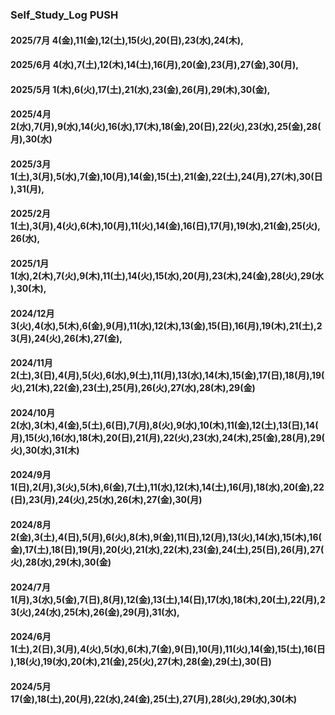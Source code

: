 ### Self_Study_Log PUSH

#### 2025/7月 4(金),11(金),12(土),15(火),20(日),23(水),24(木),

#### 2025/6月 4(水),7(土),12(木),14(土),16(月),20(金),23(月),27(金),30(月),

#### 2025/5月 1(木),6(火),17(土),21(水),23(金),26(月),29(木),30(金),

#### 2025/4月 2(水),7(月),9(水),14(火),16(水),17(木),18(金),20(日),22(火),23(水),25(金),28(月),30(水)

#### 2025/3月 1(土),3(月),5(水),7(金),10(月),14(金),15(土),21(金),22(土),24(月),27(木),30(日),31(月),

#### 2025/2月 1(土),3(月),4(火),6(木),10(月),11(火),14(金),16(日),17(月),19(水),21(金),25(火),26(水),

#### 2025/1月 1(水),2(木),7(火),9(木),11(土),14(火),15(水),20(月),23(木),24(金),28(火),29(水),30(木),

#### 2024/12月 3(火),4(水),5(木),6(金),9(月),11(水),12(木),13(金),15(日),16(月),19(木),21(土),23(月),24(火),26(木),27(金),

#### 2024/11月 2(土),3(日),4(月),5(火),6(水),9(土),11(月),13(水),14(木),15(金),17(日),18(月),19(火),21(木),22(金),23(土),25(月),26(火),27(水),28(木),29(金)

#### 2024/10月 2(水),3(木),4(金),5(土),6(日),7(月),8(火),9(水),10(木),11(金),12(土),13(日),14(月),15(火),16(水),18(木),20(日),21(月),22(火),23(水),24(木),25(金),28(月),29(火),30(水),31(木)

#### 2024/9月 1(日),2(月),3(火),5(木),6(金),7(土),11(水),12(木),14(土),16(月),18(水),20(金),22(日),23(月),24(火),25(水),26(木),27(金),30(月)

#### 2024/8月 2(金),3(土),4(日),5(月),6(火),8(木),9(金),11(日),12(月),13(火),14(水),15(木),16(金),17(土),18(日),19(月),20(火),21(水),22(木),23(金),24(土),25(日),26(月),27(火),28(水),29(木),30(金)

#### 2024/7月 1(月),3(水),5(金),7(日),8(月),12(金),13(土),14(日),17(水),18(木),20(土),22(月),23(火),24(水),25(木),26(金),29(月),31(水),

#### 2024/6月 1(土),2(日),3(月),4(火),5(水),6(木),7(金),9(日),10(月),11(火),14(金),15(土),16(日),18(火),19(水),20(木),21(金),25(火),27(木),28(金),29(土),30(日)

#### 2024/5月 17(金),18(土),20(月),22(水),24(金),25(土),27(月),28(火),29(水),30(木)
